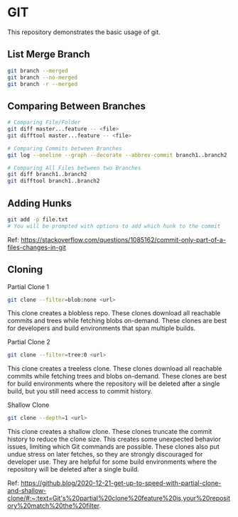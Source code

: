 # GIT

This repository demonstrates the basic usage of git.

## List Merge Branch

```bash
git branch --merged
git branch --no-merged
git branch -r --merged
```

## Comparing Between Branches

```bash
# Comparing File/Folder
git diff master...feature -- <file>
git difftool master...feature -- <file>

# Comparing Commits between Branches
git log --oneline --graph --decorate --abbrev-commit branch1..branch2

# Comparing All Files between two Branches
git diff branch1..branch2
git difftool branch1..branch2
```

## Adding Hunks

```bash
git add -p file.txt
# You will be prompted with options to add which hunk to the commit
```

Ref: https://stackoverflow.com/questions/1085162/commit-only-part-of-a-files-changes-in-git

## Cloning

Partial Clone 1
```bash
git clone --filter=blob:none <url>
```
This clone creates a blobless repo. These clones download all reachable commits and trees while fetching blobs on-demand. These clones are best for developers and build environments that span multiple builds.

Partial Clone 2
```bash
git clone --filter=tree:0 <url>
```
This clone creates a treeless clone. These clones download all reachable commits while fetching trees and blobs on-demand. These clones are best for build environments where the repository will be deleted after a single build, but you still need access to commit history.

Shallow Clone
```bash
git clone --depth=1 <url>
```
This clone creates a shallow clone. These clones truncate the commit history to reduce the clone size. This creates some unexpected behavior issues, limiting which Git commands are possible. These clones also put undue stress on later fetches, so they are strongly discouraged for developer use. They are helpful for some build environments where the repository will be deleted after a single build.

Ref: https://github.blog/2020-12-21-get-up-to-speed-with-partial-clone-and-shallow-clone/#:~:text=Git's%20partial%20clone%20feature%20is,your%20repository%20match%20the%20filter.
